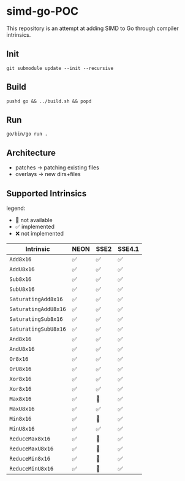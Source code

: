 # simd-go-POC

This repository is an attempt at adding SIMD to Go through compiler intrinsics.

## Init

```
git submodule update --init --recursive
```

## Build

```
pushd go && ../build.sh && popd
```

## Run

```
go/bin/go run .
```

## Architecture

- patches -> patching existing files
- overlays -> new dirs+files

## Supported Intrinsics

legend:
  - :no_entry_sign: not available
  - :white_check_mark: implemented
  - :x: not implemented

| Intrinsic            | NEON               | SSE2               | SSE4.1             |
|----------------------|--------------------|--------------------|--------------------|
| `Add8x16`            | :white_check_mark: | :white_check_mark: | :white_check_mark: |
| `AddU8x16`           | :white_check_mark: | :white_check_mark: | :white_check_mark: |
| `Sub8x16`            | :white_check_mark: | :white_check_mark: | :white_check_mark: |
| `SubU8x16`           | :white_check_mark: | :white_check_mark: | :white_check_mark: |
| `SaturatingAdd8x16`  | :white_check_mark: | :white_check_mark: | :white_check_mark: |
| `SaturatingAddU8x16` | :white_check_mark: | :white_check_mark: | :white_check_mark: |
| `SaturatingSub8x16`  | :white_check_mark: | :white_check_mark: | :white_check_mark: |
| `SaturatingSubU8x16` | :white_check_mark: | :white_check_mark: | :white_check_mark: |
| `And8x16`            | :white_check_mark: | :white_check_mark: | :white_check_mark: |
| `AndU8x16`           | :white_check_mark: | :white_check_mark: | :white_check_mark: |
| `Or8x16`             | :white_check_mark: | :white_check_mark: | :white_check_mark: |
| `OrU8x16`            | :white_check_mark: | :white_check_mark: | :white_check_mark: |
| `Xor8x16`            | :white_check_mark: | :white_check_mark: | :white_check_mark: |
| `Xor8x16`            | :white_check_mark: | :white_check_mark: | :white_check_mark: |
| `Max8x16`            | :white_check_mark: | :no_entry_sign:    | :white_check_mark: |
| `MaxU8x16`           | :white_check_mark: | :white_check_mark: | :white_check_mark: |
| `Min8x16`            | :white_check_mark: | :no_entry_sign:    | :white_check_mark: |
| `MinU8x16`           | :white_check_mark: | :white_check_mark: | :white_check_mark: |
| `ReduceMax8x16`      | :white_check_mark: | :no_entry_sign:    | :white_check_mark: |
| `ReduceMaxU8x16`     | :white_check_mark: | :no_entry_sign:    | :white_check_mark: |
| `ReduceMin8x16`      | :white_check_mark: | :no_entry_sign:    | :white_check_mark: |
| `ReduceMinU8x16`     | :white_check_mark: | :no_entry_sign:    | :white_check_mark: |

